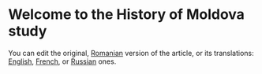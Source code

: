 # Welcome to the History of Moldova study

You can edit the original, [Romanian](../../wiki/ro) version of the article, or its translations: [English](../../wiki/en), [French](../../wiki/fr), or [Russian](../../wiki/ru) ones.
